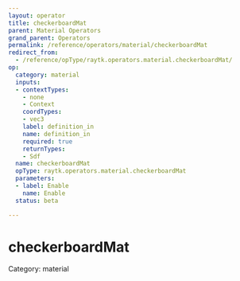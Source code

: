 ```yaml
---
layout: operator
title: checkerboardMat
parent: Material Operators
grand_parent: Operators
permalink: /reference/operators/material/checkerboardMat
redirect_from:
  - /reference/opType/raytk.operators.material.checkerboardMat/
op:
  category: material
  inputs:
  - contextTypes:
    - none
    - Context
    coordTypes:
    - vec3
    label: definition_in
    name: definition_in
    required: true
    returnTypes:
    - Sdf
  name: checkerboardMat
  opType: raytk.operators.material.checkerboardMat
  parameters:
  - label: Enable
    name: Enable
  status: beta

---
```


# checkerboardMat

Category: material

